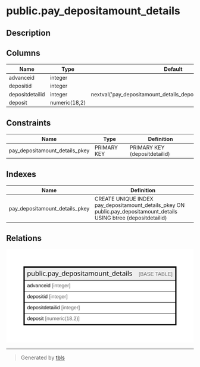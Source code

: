 # public.pay_depositamount_details

## Description

## Columns

| Name | Type | Default | Nullable | Children | Parents | Comment |
| ---- | ---- | ------- | -------- | -------- | ------- | ------- |
| advanceid | integer |  | true |  |  |  |
| depositid | integer |  | false |  |  |  |
| depositdetailid | integer | nextval('pay_depositamount_details_depositdetailid_seq'::regclass) | false |  |  |  |
| deposit | numeric(18,2) |  | true |  |  |  |

## Constraints

| Name | Type | Definition |
| ---- | ---- | ---------- |
| pay_depositamount_details_pkey | PRIMARY KEY | PRIMARY KEY (depositdetailid) |

## Indexes

| Name | Definition |
| ---- | ---------- |
| pay_depositamount_details_pkey | CREATE UNIQUE INDEX pay_depositamount_details_pkey ON public.pay_depositamount_details USING btree (depositdetailid) |

## Relations

![er](public.pay_depositamount_details.svg)

---

> Generated by [tbls](https://github.com/k1LoW/tbls)
